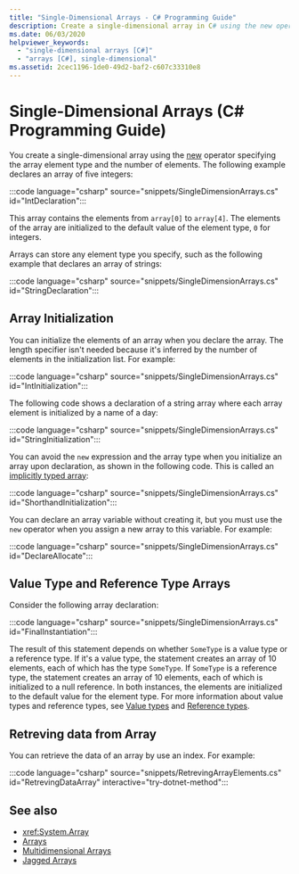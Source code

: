 ```yaml
---
title: "Single-Dimensional Arrays - C# Programming Guide"
description: Create a single-dimensional array in C# using the new operator specifying the array element type and the number of elements. 
ms.date: 06/03/2020
helpviewer_keywords: 
  - "single-dimensional arrays [C#]"
  - "arrays [C#], single-dimensional"
ms.assetid: 2cec1196-1de0-49d2-baf2-c607c33310e8
---
```

# Single-Dimensional Arrays (C# Programming Guide)

You create a single-dimensional array using the [new](../../language-reference/operators/new-operator.md) operator specifying the array element type and the number of elements. The following example declares an array of five integers:

:::code language="csharp" source="snippets/SingleDimensionArrays.cs" id="IntDeclaration":::

This array contains the elements from `array[0]` to `array[4]`. The elements of the array are initialized to the default value of the element type, `0` for integers.

Arrays can store any element type you specify, such as the following example that declares an array of strings:

:::code language="csharp" source="snippets/SingleDimensionArrays.cs" id="StringDeclaration":::

## Array Initialization

You can initialize the elements of an array when you declare the array. The length specifier isn't needed because it's inferred by the number of elements in the initialization list. For example:

:::code language="csharp" source="snippets/SingleDimensionArrays.cs" id="IntInitialization":::

The following code shows a declaration of a string array where each array element is initialized by a name of a day:

:::code language="csharp" source="snippets/SingleDimensionArrays.cs" id="StringInitialization":::
  
You can avoid the `new` expression and the array type when you initialize an array upon declaration, as shown in the following code. This is called an [implicitly typed array](implicitly-typed-arrays.md):

:::code language="csharp" source="snippets/SingleDimensionArrays.cs" id="ShorthandInitialization":::

You can declare an array variable without creating it, but you must use the `new` operator when you assign a new array to this variable. For example:

:::code language="csharp" source="snippets/SingleDimensionArrays.cs" id="DeclareAllocate":::

## Value Type and Reference Type Arrays

Consider the following array declaration:  

:::code language="csharp" source="snippets/SingleDimensionArrays.cs" id="FinalInstantiation":::

The result of this statement depends on whether `SomeType` is a value type or a reference type. If it's a value type, the statement creates an array of 10 elements, each of which has the type `SomeType`. If `SomeType` is a reference type, the statement creates an array of 10 elements, each of which is initialized to a null reference. In both instances, the elements are initialized to the default value for the element type. For more information about value types and reference types, see [Value types](../../language-reference/builtin-types/value-types.md) and [Reference types](../../language-reference/keywords/reference-types.md).

## Retreving data from Array

You can retrieve the data of an array by use an index. For example:

:::code language="csharp" source="snippets/RetrevingArrayElements.cs" id="RetrevingDataArray" interactive="try-dotnet-method":::
  
## See also

- <xref:System.Array>
- [Arrays](./index.md)
- [Multidimensional Arrays](./multidimensional-arrays.md)
- [Jagged Arrays](./jagged-arrays.md)
